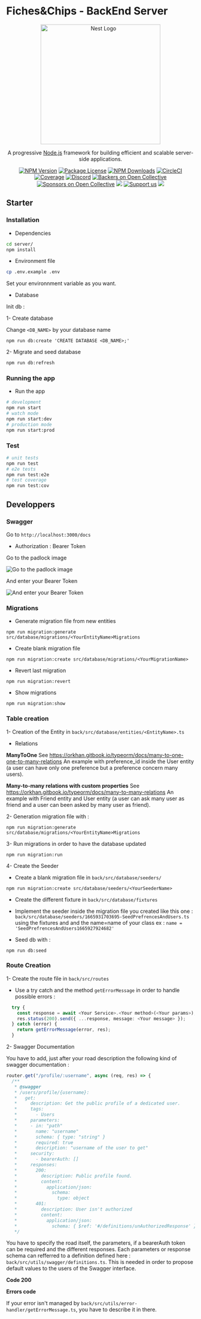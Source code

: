 # Fiches&Chips - BackEnd Server

<p align="center">
  <a href="http://nestjs.com/" target="blank"><img src="https://nestjs.com/img/logo_text.svg" width="320" alt="Nest Logo" /></a>
</p>

[circleci-image]: https://img.shields.io/circleci/build/github/nestjs/nest/master?token=abc123def456
[circleci-url]: https://circleci.com/gh/nestjs/nest

  <p align="center">A progressive <a href="http://nodejs.org" target="_blank">Node.js</a> framework for building efficient and scalable server-side applications.</p>
    <p align="center">
<a href="https://www.npmjs.com/~nestjscore" target="_blank"><img src="https://img.shields.io/npm/v/@nestjs/core.svg" alt="NPM Version" /></a>
<a href="https://www.npmjs.com/~nestjscore" target="_blank"><img src="https://img.shields.io/npm/l/@nestjs/core.svg" alt="Package License" /></a>
<a href="https://www.npmjs.com/~nestjscore" target="_blank"><img src="https://img.shields.io/npm/dm/@nestjs/common.svg" alt="NPM Downloads" /></a>
<a href="https://circleci.com/gh/nestjs/nest" target="_blank"><img src="https://img.shields.io/circleci/build/github/nestjs/nest/master" alt="CircleCI" /></a>
<a href="https://coveralls.io/github/nestjs/nest?branch=master" target="_blank"><img src="https://coveralls.io/repos/github/nestjs/nest/badge.svg?branch=master#9" alt="Coverage" /></a>
<a href="https://discord.gg/G7Qnnhy" target="_blank"><img src="https://img.shields.io/badge/discord-online-brightgreen.svg" alt="Discord"/></a>
<a href="https://opencollective.com/nest#backer" target="_blank"><img src="https://opencollective.com/nest/backers/badge.svg" alt="Backers on Open Collective" /></a>
<a href="https://opencollective.com/nest#sponsor" target="_blank"><img src="https://opencollective.com/nest/sponsors/badge.svg" alt="Sponsors on Open Collective" /></a>
  <a href="https://paypal.me/kamilmysliwiec" target="_blank"><img src="https://img.shields.io/badge/Donate-PayPal-ff3f59.svg"/></a>
    <a href="https://opencollective.com/nest#sponsor"  target="_blank"><img src="https://img.shields.io/badge/Support%20us-Open%20Collective-41B883.svg" alt="Support us"></a>
  <a href="https://twitter.com/nestframework" target="_blank"><img src="https://img.shields.io/twitter/follow/nestframework.svg?style=social&label=Follow"></a>
</p>
  <!--[![Backers on Open Collective](https://opencollective.com/nest/backers/badge.svg)](https://opencollective.com/nest#backer)
  [![Sponsors on Open Collective](https://opencollective.com/nest/sponsors/badge.svg)](https://opencollective.com/nest#sponsor)-->

## Starter

### Installation

- Dependencies

```bash
cd server/
npm install
```

- Environment file

```bash
cp .env.example .env
```

Set your environnment variable as you want.

- Database

Init db :

1- Create database

Change `<DB_NAME>` by your database name

```
npm run db:create 'CREATE DATABASE <DB_NAME>;' 
```

2- Migrate and seed database

```bash
npm run db:refresh
```


### Running the app

- Run the app
```bash
# development
npm run start
# watch mode
npm run start:dev
# production mode
npm run start:prod
```

### Test

```bash
# unit tests
npm run test
# e2e tests
npm run test:e2e
# test coverage
npm run test:cov
```

## Developpers

### Swagger

Go to `http://localhost:3000/docs`

- Authorization : Bearer Token

Go to the padlock image

![Go to the padlock image](./img/auth1.png)

And enter your Bearer Token

![And enter your Bearer Token](./img/auth2.png)

### Migrations

- Generate migration file from new entities

```
npm run migration:generate src/database/migrations/<YourEntityName>Migrations
```

- Create blank migration file

```
npm run migration:create src/database/migrations/<YourMigrationName>
```

- Revert last migration

```
npm run migration:revert
```

- Show migrations

```
npm run migration:show
```

### Table creation

1- Creation of the Entity in `back/src/database/entities/<EntityName>.ts`

- Relations

**ManyToOne**
See https://orkhan.gitbook.io/typeorm/docs/many-to-one-one-to-many-relations
An example with preference_id inside the User entity (a user can have only one preference but a preference concern many users).

**Many-to-many relations with custom properties**
See https://orkhan.gitbook.io/typeorm/docs/many-to-many-relations
An example with Friend entity and User entity (a user can ask many user as friend and a user can been asked by many user as friend).

2- Generation migration file with :
```
npm run migration:generate src/database/migrations/<YourEntityName>Migrations
```

3- Run migrations in order to have the database updated

```
npm run migration:run
```

4- Create the Seeder

- Create a blank migration file in `back/src/database/seeders/`

```
npm run migration:create src/database/seeders/<YourSeederName>
```

- Create the different fixture in `back/src/database/fixtures`

- Implement the seeder inside the migration file you created like this one : `back/src/database/seeders/1665931703695-SeedPrefrencesAndUsers.ts` using the fixtures and and the name=name of your class ex : `name = 'SeedPrefrencesAndUsers1665927924682'`

- Seed db with :

```
npm run db:seed
```

### Route Creation

1- Create the route file in `back/src/routes`

- Use a try catch and the method `getErrorMessage` in order to handle possible errors :

```typescript
  try {
    const response = await <Your Service>.<Your method>(<Your params>);
    res.status(200).send({ ...response, message: <Your message> });
  } catch (error) {
    return getErrorMessage(error, res);
  }
```

2- Swagger Documentation

You have to add, just after your road description the following kind of swagger documentation :

```typescript
router.get("/profile/:username", async (req, res) => {
  /**
   * @swagger
   * /users/profile/{username}:
   *   get:
   *     description: Get the public profile of a dedicated user.
   *     tags: 
   *       - Users
   *     parameters:
   *     - in: "path"
   *       name: "username"
   *       schema: { type: "string" }
   *       required: true
   *       description: "username of the user to get"
   *     security:
   *       - bearerAuth: []
   *     responses:
   *       200:
   *         description: Public profile found.
   *         content:
   *           application/json:
   *             schema:
   *               type: object
   *       401:
   *         description: User isn't authorized
   *         content:
   *           application/json:
   *             schema: { $ref: '#/definitions/unAuthorizedResponse' }
   */
```

You have to specify the road itself, the parameters, if a bearerAuth token can be required and the different responses. Each parameters or response schema can refferred to a definition defined here : `back/src/utils/swagger/definitions.ts`. This is needed in order to propose default values to the users of the Swagger interface.

**Code 200**

**Errors code**

If your error isn't managed by `back/src/utils/error-handler/getErrorMessage.ts`, you have to describe it in there.